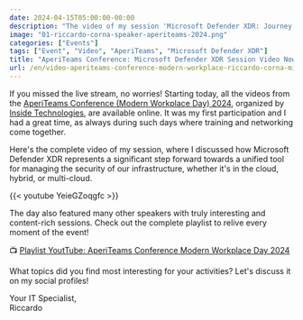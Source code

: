 ```yaml
---
date: 2024-04-15T05:00:00-00:00
description: "The video of my session 'Microsoft Defender XDR: Journey to the Heart of Extended Security' from the AperiTeams Conference (Modern Workplace Day) held on April 3, 2024, is now available online."
image: "01-riccardo-corna-speaker-aperiteams-2024.png"
categories: ["Events"]
tags: ["Event", "Video", "AperiTeams", "Microsoft Defender XDR"]
title: "AperiTeams Conference: Microsoft Defender XDR Session Video Now Available"
url: /en/video-aperiteams-conference-modern-workplace-riccardo-corna-microsoft-defender-xdr
---
```

If you missed the live stream, no worries! Starting today, all the videos from the [AperiTeams Conference (Modern Workplace Day) 2024](https://www.aperiteams.it), organized by [Inside Technologies](https://www.insidetechnologies.it), are available online. It was my first participation and I had a great time, as always during such days where training and networking come together.

Here's the complete video of my session, where I discussed how Microsoft Defender XDR represents a significant step forward towards a unified tool for managing the security of our infrastructure, whether it's in the cloud, hybrid, or multi-cloud.

{{< youtube YeieGZoqgfc >}}

The day also featured many other speakers with truly interesting and content-rich sessions. Check out the complete playlist to relive every moment of the event!

📺 [Playlist YoutTube: AperiTeams Conference Modern Workplace Day 2024](https://www.youtube.com/playlist?list=PLL1BLRV7EMEPH4BaEc-FRjKe7BhTZHMgV)

What topics did you find most interesting for your activities? Let's discuss it on my social profiles!

Your IT Specialist,  
Riccardo
